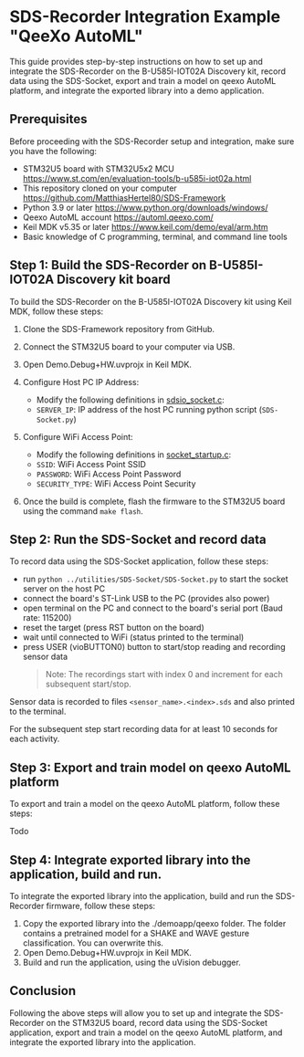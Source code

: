 # SDS-Recorder Integration Example "QeeXo AutoML"

This guide provides step-by-step instructions on how to set up and integrate the SDS-Recorder on the B-U585I-IOT02A Discovery kit, record data using the SDS-Socket, export and train a model on qeexo AutoML platform, and integrate the exported library into a demo application.

## Prerequisites

Before proceeding with the SDS-Recorder setup and integration, make sure you have the following:

- STM32U5 board with STM32U5x2 MCU https://www.st.com/en/evaluation-tools/b-u585i-iot02a.html
- This repository cloned on your computer https://github.com/MatthiasHertel80/SDS-Framework
- Python 3.9 or later https://www.python.org/downloads/windows/
- Qeexo AutoML account https://automl.qeexo.com/
- Keil MDK v5.35 or later https://www.keil.com/demo/eval/arm.htm
- Basic knowledge of C programming, terminal, and command line tools

## Step 1: Build the SDS-Recorder on B-U585I-IOT02A Discovery kit board

To build the SDS-Recorder on the B-U585I-IOT02A Discovery kit using Keil MDK, follow these steps:

1. Clone the SDS-Framework repository from GitHub. 
2. Connect the STM32U5 board to your computer via USB.
3. Open Demo.Debug+HW.uvprojx in Keil MDK. 
4. Configure Host PC IP Address:
   - Modify the following definitions in [sdsio_socket.c](../sds/source/sdsio_socket.c):
   - `SERVER_IP`: IP address of the host PC running python script (`SDS-Socket.py`)
5. Configure WiFi Access Point:
   - Modify the following definitions in [socket_startup.c](Socket/WiFi/socket_startup.c):
   - `SSID`:          WiFi Access Point SSID
   - `PASSWORD`:      WiFi Access Point Password
   - `SECURITY_TYPE`: WiFi Access Point Security


4. Once the build is complete, flash the firmware to the STM32U5 board using the command `make flash`.

## Step 2: Run the SDS-Socket and record data

To record data using the SDS-Socket application, follow these steps:

 - run `python ../utilities/SDS-Socket/SDS-Socket.py` to start the socket server on the host PC
 - connect the board's ST-Link USB to the PC (provides also power)
 - open terminal on the PC and connect to the board's serial port (Baud rate: 115200)
 - reset the target (press RST button on the board)
 - wait until connected to WiFi (status printed to the terminal)
 - press USER (vioBUTTON0) button to start/stop reading and recording sensor data
   >Note: The recordings start with index 0 and increment for each subsequent start/stop.

Sensor data is recorded to files `<sensor_name>.<index>.sds` and also printed to the terminal.

For the subsequent step start recording data for at least 10 seconds for each activity.

## Step 3: Export and train model on qeexo AutoML platform

To export and train a model on the qeexo AutoML platform, follow these steps:

Todo

## Step 4: Integrate exported library into the application, build and run.

To integrate the exported library into the application, build and run the SDS-Recorder firmware, follow these steps:

1. Copy the exported library into the ./demoapp/qeexo folder. The folder contains a pretrained model for a SHAKE and WAVE gesture classification. You can overwrite this.
2. Open Demo.Debug+HW.uvprojx in Keil MDK. 
3. Build and run the application, using the uVision debugger.

## Conclusion

Following the above steps will allow you to set up and integrate the SDS-Recorder on the STM32U5 board, record data using the SDS-Socket application, export and train a model on the qeexo AutoML platform, and integrate the exported library into the application.
